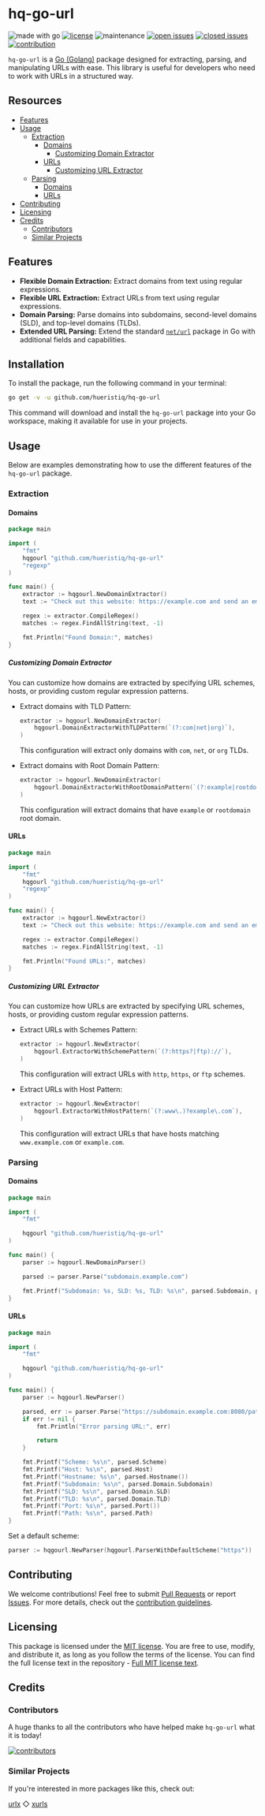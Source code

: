 # hq-go-url

![made with go](https://img.shields.io/badge/made%20with-Go-0000FF.svg) [![license](https://img.shields.io/badge/license-MIT-gray.svg?color=0000FF)](https://github.com/hueristiq/hq-go-url/blob/master/LICENSE) ![maintenance](https://img.shields.io/badge/maintained%3F-yes-0000FF.svg) [![open issues](https://img.shields.io/github/issues-raw/hueristiq/hq-go-url.svg?style=flat&color=0000FF)](https://github.com/hueristiq/hq-go-url/issues?q=is:issue+is:open) [![closed issues](https://img.shields.io/github/issues-closed-raw/hueristiq/hq-go-url.svg?style=flat&color=0000FF)](https://github.com/hueristiq/hq-go-url/issues?q=is:issue+is:closed) [![contribution](https://img.shields.io/badge/contributions-welcome-0000FF.svg)](https://github.com/hueristiq/hq-go-url/blob/master/CONTRIBUTING.md)

`hq-go-url` is a [Go (Golang)](http://golang.org/) package designed for extracting, parsing, and manipulating URLs with ease. This library is useful for developers who need to work with URLs in a structured way.

## Resources

* [Features](#features)
* [Usage](#usage)
	* [Extraction](#extraction)
		* [Domains](#domains)
			* [Customizing Domain Extractor](#customizing-domain-extractor)
		* [URLs](#urls)
			* [Customizing URL Extractor](#customizing-url-extractor)
	* [Parsing](#parsing)
		* [Domains](#domains)
		* [URLs](#urls)
* [Contributing](#contributing)
* [Licensing](#licensing)
* [Credits](#credits)
	* [Contributors](#contributors)
	* [Similar Projects](#similar-projects)

## Features

* **Flexible Domain Extraction:** Extract domains from text using regular expressions.
* **Flexible URL Extraction:** Extract URLs from text using regular expressions.
* **Domain Parsing:** Parse domains into subdomains, second-level domains (SLD), and top-level domains (TLDs).
* **Extended URL Parsing:** Extend the standard [`net/url`](https://pkg.go.dev/net/url) package in Go with additional fields and capabilities.

## Installation

To install the package, run the following command in your terminal:

```bash
go get -v -u github.com/hueristiq/hq-go-url
```

This command will download and install the `hq-go-url` package into your Go workspace, making it available for use in your projects.

## Usage

Below are examples demonstrating how to use the different features of the `hq-go-url` package.

### Extraction

#### Domains

```go
package main

import (
	"fmt"
	hqgourl "github.com/hueristiq/hq-go-url"
	"regexp"
)

func main() {
	extractor := hqgourl.NewDomainExtractor()
	text := "Check out this website: https://example.com and send an email to info@example.com."

	regex := extractor.CompileRegex()
	matches := regex.FindAllString(text, -1)

	fmt.Println("Found Domain:", matches)
}
```

##### Customizing Domain Extractor

You can customize how domains are extracted by specifying URL schemes, hosts, or providing custom regular expression patterns.

* Extract domains with TLD Pattern:

	```go
	extractor := hqgourl.NewDomainExtractor(
		hqgourl.DomainExtractorWithTLDPattern(`(?:com|net|org)`),
	)
	```

	This configuration will extract only domains with `com`, `net`, or `org` TLDs.

* Extract domains with Root Domain Pattern:

	```go
	extractor := hqgourl.NewDomainExtractor(
		hqgourl.DomainExtractorWithRootDomainPattern(`(?:example|rootdomain)`), // Custom root domain pattern
	)
	```

	This configuration will extract domains that have `example` or `rootdomain` root domain.

#### URLs

```go
package main

import (
	"fmt"
	hqgourl "github.com/hueristiq/hq-go-url"
	"regexp"
)

func main() {
	extractor := hqgourl.NewExtractor()
	text := "Check out this website: https://example.com and send an email to info@example.com."

	regex := extractor.CompileRegex()
	matches := regex.FindAllString(text, -1)

	fmt.Println("Found URLs:", matches)
}
```

##### Customizing URL Extractor

You can customize how URLs are extracted by specifying URL schemes, hosts, or providing custom regular expression patterns.

* Extract URLs with Schemes Pattern:

	```go
	extractor := hqgourl.NewExtractor(
		hqgourl.ExtractorWithSchemePattern(`(?:https?|ftp)://`),
	)
	```

	This configuration will extract URLs with `http`, `https`, or `ftp` schemes.

* Extract URLs with Host Pattern:

	```go
	extractor := hqgourl.NewExtractor(
		hqgourl.ExtractorWithHostPattern(`(?:www\.)?example\.com`),
	)

	```

	This configuration will extract URLs that have hosts matching `www.example.com` or `example.com`.

### Parsing

#### Domains

```go
package main

import (
	"fmt"

	hqgourl "github.com/hueristiq/hq-go-url"
)

func main() {
	parser := hqgourl.NewDomainParser()

	parsed := parser.Parse("subdomain.example.com")

	fmt.Printf("Subdomain: %s, SLD: %s, TLD: %s\n", parsed.Subdomain, parsed.SLD, parsed.TLD)
}
```

#### URLs

```go
package main

import (
	"fmt"

	hqgourl "github.com/hueristiq/hq-go-url"
)

func main() {
	parser := hqgourl.NewParser()

	parsed, err := parser.Parse("https://subdomain.example.com:8080/path/file.txt")
	if err != nil {
		fmt.Println("Error parsing URL:", err)

		return
	}

	fmt.Printf("Scheme: %s\n", parsed.Scheme)
	fmt.Printf("Host: %s\n", parsed.Host)
	fmt.Printf("Hostname: %s\n", parsed.Hostname())
	fmt.Printf("Subdomain: %s\n", parsed.Domain.Subdomain)
	fmt.Printf("SLD: %s\n", parsed.Domain.SLD)
	fmt.Printf("TLD: %s\n", parsed.Domain.TLD)
	fmt.Printf("Port: %s\n", parsed.Port())
	fmt.Printf("Path: %s\n", parsed.Path)
}
```

Set a default scheme:

```go
parser := hqgourl.NewParser(hqgourl.ParserWithDefaultScheme("https"))
```

## Contributing

We welcome contributions! Feel free to submit [Pull Requests](https://github.com/hueristiq/hq-go-url/pulls) or report [Issues](https://github.com/hueristiq/hq-go-url/issues). For more details, check out the [contribution guidelines](https://github.com/hueristiq/hq-go-url/blob/master/CONTRIBUTING.md).


## Licensing

This package is licensed under the [MIT license](https://opensource.org/license/mit). You are free to use, modify, and distribute it, as long as you follow the terms of the license. You can find the full license text in the repository - [Full MIT license text](https://github.com/hueristiq/hq-go-url/blob/master/LICENSE).

## Credits

### Contributors

A huge thanks to all the contributors who have helped make `hq-go-url` what it is today!

[![contributors](https://contrib.rocks/image?repo=hueristiq/hq-go-url&max=500)](https://github.com/hueristiq/hq-go-url/graphs/contributors)

### Similar Projects

If you're interested in more packages like this, check out:

[urlx](https://github.com/goware/urlx) ◇ [xurls](https://github.com/mvdan/xurls)